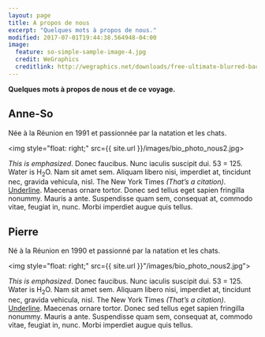 ```yaml
---
layout: page
title: A propos de nous
excerpt: "Quelques mots à propos de nous."
modified: 2017-07-01T19:44:38.564948-04:00
image:
  feature: so-simple-sample-image-4.jpg
  credit: WeGraphics
  creditlink: http://wegraphics.net/downloads/free-ultimate-blurred-background-pack/
---
```


**Quelques mots à propos de nous et de ce voyage.**

## Anne-So

Née à la Réunion en 1991 et passionnée par la natation et les chats.

<img style="float: right;" src={{ site.url }}/images/bio_photo_nous2.jpg>

*This is emphasized*. Donec faucibus. Nunc iaculis suscipit dui. 53 = 125. Water is H<sub>2</sub>O. Nam sit amet sem. Aliquam libero nisi, imperdiet at, tincidunt nec, gravida vehicula, nisl. The New York Times <cite>(That’s a citation)</cite>. <u>Underline</u>. Maecenas ornare tortor. Donec sed tellus eget sapien fringilla nonummy. Mauris a ante. Suspendisse quam sem, consequat at, commodo vitae, feugiat in, nunc. Morbi imperdiet augue quis tellus.


## Pierre

Né à la Réunion en 1990 et passionné par la natation et les chats.

<img style="float: right;" src={{ site.url }}"/images/bio_photo_nous2.jpg">

*This is emphasized*. Donec faucibus. Nunc iaculis suscipit dui. 53 = 125. Water is H<sub>2</sub>O. Nam sit amet sem. Aliquam libero nisi, imperdiet at, tincidunt nec, gravida vehicula, nisl. The New York Times <cite>(That’s a citation)</cite>. <u>Underline</u>. Maecenas ornare tortor. Donec sed tellus eget sapien fringilla nonummy. Mauris a ante. Suspendisse quam sem, consequat at, commodo vitae, feugiat in, nunc. Morbi imperdiet augue quis tellus.

[//]: # (<a markdown="0" href="{{ site.url }}/theme-setup" class="btn">Install So Simple Theme</a>)

[^1]: Example: *domain.com/category-name/post-title*
